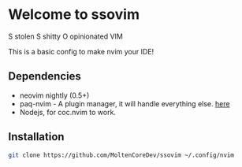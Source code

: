 # Welcome to ssovim

S stolen
S shitty
O opinionated
VIM

This is a basic config to make nvim your IDE!

## Dependencies

- neovim nightly (0.5+)
- paq-nvim - A plugin manager, it will handle everything else. [here](https://github.com/savq/paq-nvim.)
- Nodejs, for coc.nvim to work.

## Installation

```bash
git clone https://github.com/MoltenCoreDev/ssovim ~/.config/nvim
```
